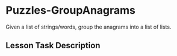 # Puzzles-GroupAnagrams

Given a list of strings/words, group the anagrams into a list of lists.

## Lesson Task Description


